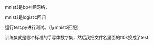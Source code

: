 mnist2是bp神经网络，

mnist3是logistic回归

运行test.py进行测试。（与mnist2匹配）

训练集就是哪个标准的手写体数字集，然后我把文件名里面的t10k换成了test.